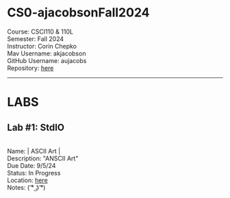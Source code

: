 # CS0-ajacobsonFall2024
Course: CSCI110 & 110L
<br>Semester: Fall 2024 
<br>Instructor: Corin Chepko
<br>Mav Username: akjacobson
<br>GitHub Username: aujacobs
<br>Repository: [here](https://github.com/aujacobs/CS0-ajacobsonFall2024)
_______________________________________________________________________________________________________________
# LABS
## Lab #1: StdIO
<br>Name: | ASCII Art |
<br>Description: "ANSCII Art"
<br>Due Date: 9/5/24
<br>Status: In Progress
<br>Location: [here](https://github.com/aujacobs/CS0-ajacobsonFall2024/blob/main/ascii/main.py)
<br>Notes: ( ͡° ͜ʖ ͡°)
